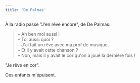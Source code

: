 ```yaml
---
title: 'De Palmas'
---
```


À la radio passe "J'en rêve encore", de De Palmas.

> – Ah ben moi aussi !  
> – Toi aussi quoi ?  
> – J'ai fait un rêve avec ma prof de musique.  
> – Et il y avait cette chanson ?  
> – Non, mais il y avait le cor qu'on a joué la dernière fois !

"Je rêve en cor".

Ces enfants m'épuisent.
